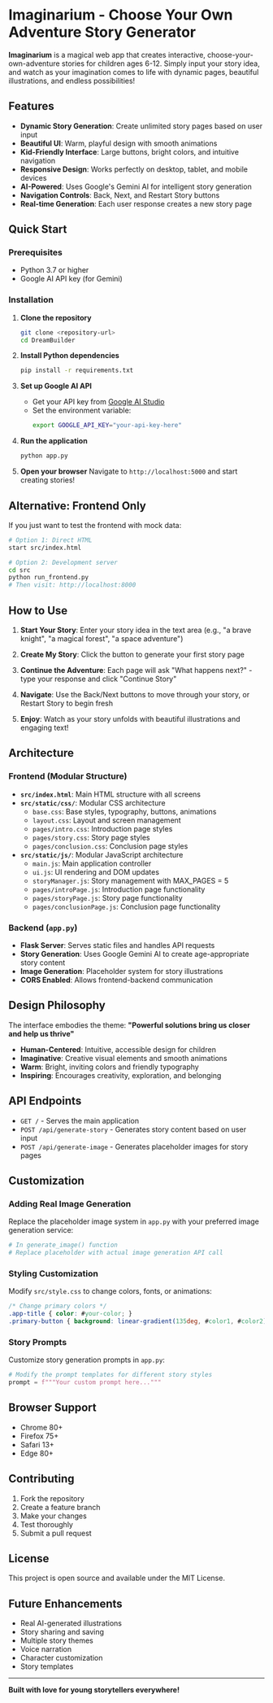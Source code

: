 # Imaginarium - Choose Your Own Adventure Story Generator

**Imaginarium** is a magical web app that creates interactive, choose-your-own-adventure stories for children ages 6-12. Simply input your story idea, and watch as your imagination comes to life with dynamic pages, beautiful illustrations, and endless possibilities!

## Features

- **Dynamic Story Generation**: Create unlimited story pages based on user input
- **Beautiful UI**: Warm, playful design with smooth animations
- **Kid-Friendly Interface**: Large buttons, bright colors, and intuitive navigation
- **Responsive Design**: Works perfectly on desktop, tablet, and mobile devices
- **AI-Powered**: Uses Google's Gemini AI for intelligent story generation
- **Navigation Controls**: Back, Next, and Restart Story buttons
- **Real-time Generation**: Each user response creates a new story page

## Quick Start

### Prerequisites
- Python 3.7 or higher
- Google AI API key (for Gemini)

### Installation

1. **Clone the repository**
   ```bash
   git clone <repository-url>
   cd DreamBuilder
   ```

2. **Install Python dependencies**
   ```bash
   pip install -r requirements.txt
   ```

3. **Set up Google AI API**
   - Get your API key from [Google AI Studio](https://makersuite.google.com/app/apikey)
   - Set the environment variable:
     ```bash
     export GOOGLE_API_KEY="your-api-key-here"
     ```

4. **Run the application**
   ```bash
   python app.py
   ```

5. **Open your browser**
   Navigate to `http://localhost:5000` and start creating stories!

## Alternative: Frontend Only

If you just want to test the frontend with mock data:

```bash
# Option 1: Direct HTML
start src/index.html

# Option 2: Development server
cd src
python run_frontend.py
# Then visit: http://localhost:8000
```

## How to Use

1. **Start Your Story**: Enter your story idea in the text area (e.g., "a brave knight", "a magical forest", "a space adventure")

2. **Create My Story**: Click the button to generate your first story page

3. **Continue the Adventure**: Each page will ask "What happens next?" - type your response and click "Continue Story"

4. **Navigate**: Use the Back/Next buttons to move through your story, or Restart Story to begin fresh

5. **Enjoy**: Watch as your story unfolds with beautiful illustrations and engaging text!

## Architecture

### Frontend (Modular Structure)
- **`src/index.html`**: Main HTML structure with all screens
- **`src/static/css/`**: Modular CSS architecture
  - `base.css`: Base styles, typography, buttons, animations
  - `layout.css`: Layout and screen management
  - `pages/intro.css`: Introduction page styles
  - `pages/story.css`: Story page styles  
  - `pages/conclusion.css`: Conclusion page styles
- **`src/static/js/`**: Modular JavaScript architecture
  - `main.js`: Main application controller
  - `ui.js`: UI rendering and DOM updates
  - `storyManager.js`: Story management with MAX_PAGES = 5
  - `pages/introPage.js`: Introduction page functionality
  - `pages/storyPage.js`: Story page functionality
  - `pages/conclusionPage.js`: Conclusion page functionality

### Backend (`app.py`)
- **Flask Server**: Serves static files and handles API requests
- **Story Generation**: Uses Google Gemini AI to create age-appropriate story content
- **Image Generation**: Placeholder system for story illustrations
- **CORS Enabled**: Allows frontend-backend communication

## Design Philosophy

The interface embodies the theme: **"Powerful solutions bring us closer and help us thrive"**

- **Human-Centered**: Intuitive, accessible design for children
- **Imaginative**: Creative visual elements and smooth animations
- **Warm**: Bright, inviting colors and friendly typography
- **Inspiring**: Encourages creativity, exploration, and belonging

## API Endpoints

- `GET /` - Serves the main application
- `POST /api/generate-story` - Generates story content based on user input
- `POST /api/generate-image` - Generates placeholder images for story pages

## Customization

### Adding Real Image Generation
Replace the placeholder image system in `app.py` with your preferred image generation service:

```python
# In generate_image() function
# Replace placeholder with actual image generation API call
```

### Styling Customization
Modify `src/style.css` to change colors, fonts, or animations:

```css
/* Change primary colors */
.app-title { color: #your-color; }
.primary-button { background: linear-gradient(135deg, #color1, #color2); }
```

### Story Prompts
Customize story generation prompts in `app.py`:

```python
# Modify the prompt templates for different story styles
prompt = f"""Your custom prompt here..."""
```

## Browser Support

- Chrome 80+
- Firefox 75+
- Safari 13+
- Edge 80+

## Contributing

1. Fork the repository
2. Create a feature branch
3. Make your changes
4. Test thoroughly
5. Submit a pull request

## License

This project is open source and available under the MIT License.

## Future Enhancements

- Real AI-generated illustrations
- Story sharing and saving
- Multiple story themes
- Voice narration
- Character customization
- Story templates

---

**Built with love for young storytellers everywhere!**